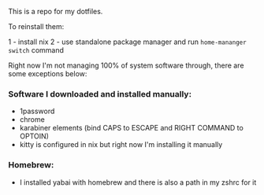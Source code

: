 This is a repo for my dotfiles. 

To reinstall them:

1 - install nix
2 - use standalone package manager and run `home-mananger switch` command


Right now I'm not managing 100% of system software through,
there are some exceptions below:

### Software I downloaded and installed manually:
- 1password
- chrome
- karabiner elements (bind CAPS to ESCAPE and RIGHT COMMAND
to OPTOIN)
- kitty is configured in nix but right now I'm installing it
manually


### Homebrew:
- I installed yabai with homebrew and there is also a path
in my zshrc for it

